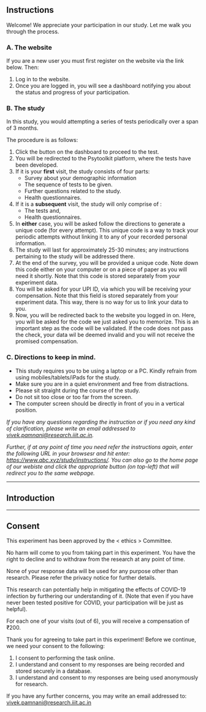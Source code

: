 ## Instructions

Welcome! We appreciate your participation in our study. Let me walk you through the process.

### A. The website
If you are a new user you must first register on the website via the link below. Then:

1. Log in to the website.
2. Once you are logged in, you will see a dashboard notifying you about the status and progress of your participation.

### B. The study
In this study, you would attempting a series of tests periodically over a span of 3 months.

The procedure is as follows:
1. Click the button on the dashboard to proceed to the test.
2. You will be redirected to the Psytoolkit platform, where the tests have been developed.
3. If it is your **first** visit, the study consists of four parts:
    * Survey about your demographic information
    * The sequence of tests to be given.
    * Further questions related to the study.
    * Health questionnaires.
4. If it is a **subsequent** visit, the study will only comprise of :
    * The tests and,
    * Health questionnaires.
5. In **either** case, you will be asked follow the directions to generate a unique code (for every attempt). This unique code is a way to track your periodic attempts without linking it to any of your recorded personal information.
6. The study will last for approximately 25-30 minutes; any instructions pertaining to the study will be addressed there.
7. At the end of the survey, you will be provided a unique code. Note down this code either on your computer or on a piece of paper as you will need it shortly. Note that this code is stored separately from your experiment data.
8. You will be asked for your UPI ID, via which you will be receiving your compensation. Note that this field is stored separately from your experiment data. This way, there is no way for us to link your data to you.
9. Now, you will be redirected back to the website you logged in on. Here, you will be asked for the code we just asked you to memorize. This is an important step as the code will be validated. If the code does not pass the check, your data wil be deemed invalid and you will not receive the promised compensation.

### C. Directions  to keep in mind.

* This study requires you to be using a laptop or a PC. Kindly refrain from using mobiles/tablets/iPads for the study.
* Make sure you are in a quiet environment and free from distractions.
* Please sit straight during the course of the study.
* Do not sit too close or too far from the screen.
* The computer screen should be directly in front of you in a vertical position.

*If you have any questions regarding the instruction or if you need any kind of clarification, please write an email addressed to vivek.pamnani@research.iiit.ac.in.*

*Further, if at any point of time you need refer the instructions again, enter the following URL in your browsesr and hit enter: https://www.abc.xyz/study/instructions/. You can also go to the home page of our webiste and click the appropriate button (on top-left) that will redirect you to the same webpage.*

---

## Introduction

---
## Consent
This experiment has been approved by the < ethics > Committee.

No harm will come to you from taking part in this experiment. You have the right to decline and to withdraw from the research at any point of time.

None of your response data will be used for any purpose other than research. Please refer the privacy notice for further details.

This research can potentially help in mitigating the effects of COVID-19 infection by furthering our understanding of it. (Note that even if you have never been tested positive for COVID, your participation will be just as helpful).

For each one of your visits (out of 6), you will receive a compensation of ₹200. 

Thank you for agreeing to take part in this experiment! Before we continue, we need your consent to the following:

1. I consent to performing the task online.
2. I understand and consent to my responses are being recorded and stored securely in a database.
3. I understand and consent to my responses are being used anonymously for research.

If you have any further concerns, you may write an email addressed to: vivek.pamnani@research.iiit.ac.in